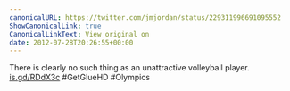 ```yaml
---
canonicalURL: https://twitter.com/jmjordan/status/229311996691095552
ShowCanonicalLink: true
CanonicalLinkText: View original on
date: 2012-07-28T20:26:55+00:00
---
```

There is clearly no such thing as an unattractive volleyball player. [is.gd/RDdX3c](http://is.gd/RDdX3c) #GetGlueHD #Olympics